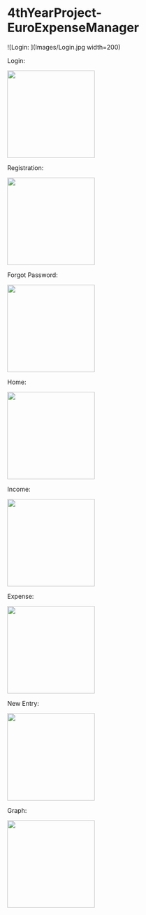 # 4thYearProject-EuroExpenseManager

![Login: ](Images/Login.jpg width=200)

<p> Login: </p>
<img src = "Images/Login.jpg" width = 200>  

<p> Registration: </p>
<img src = "Images/reg.jpg" width = 200>

<p> Forgot Password: </p>
<img src = "Images/forgotpass.jpg" width = 200>

<p> Home: </p>
<img src = "Images/home.jpg" width = 200>

<p> Income: </p>
<img src = "Images/income.jpg" width = 200>

<p> Expense: </p>
<img src = "Images/expenses.jpg" width = 200>

<p> New Entry: </p>
<img src = "Images/new.jpg" width = 200>

<p> Graph: </p>
<img src = "Images/graph.jpg" width = 200>
